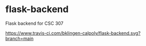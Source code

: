 # flask-backend
Flask backend for CSC 307

https://www.travis-ci.com/bklingen-calpoly/flask-backend.svg?branch=main
